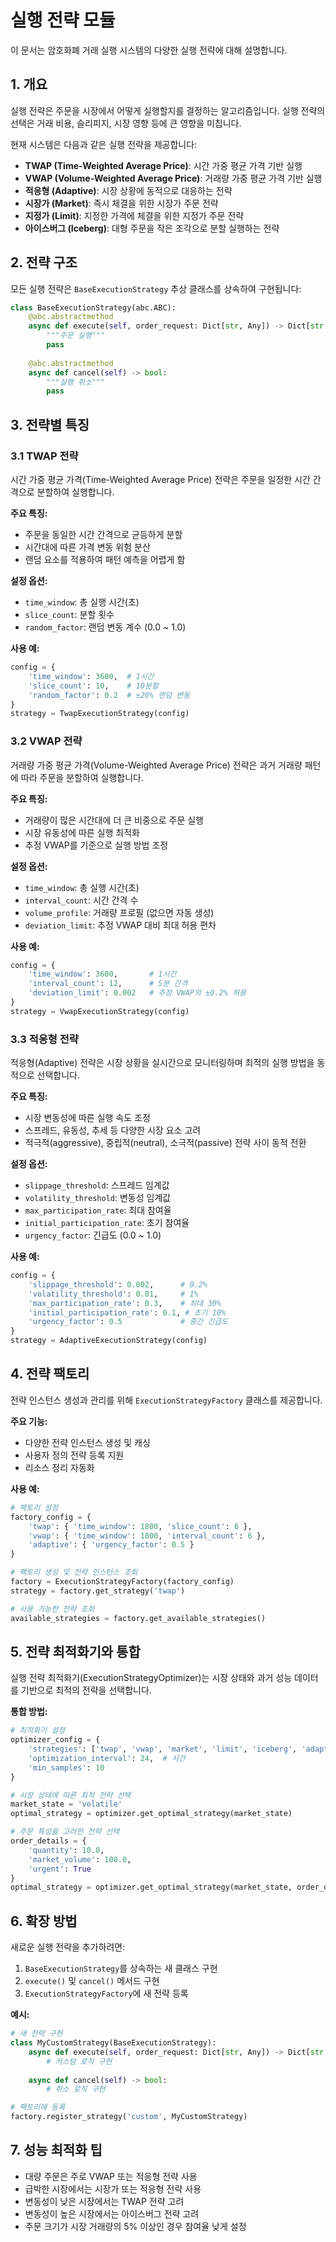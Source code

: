 # 실행 전략 모듈

이 문서는 암호화폐 거래 실행 시스템의 다양한 실행 전략에 대해 설명합니다.

## 1. 개요

실행 전략은 주문을 시장에서 어떻게 실행할지를 결정하는 알고리즘입니다. 실행 전략의 선택은 거래 비용, 슬리피지, 시장 영향 등에 큰 영향을 미칩니다.

현재 시스템은 다음과 같은 실행 전략을 제공합니다:

- **TWAP (Time-Weighted Average Price)**: 시간 가중 평균 가격 기반 실행
- **VWAP (Volume-Weighted Average Price)**: 거래량 가중 평균 가격 기반 실행
- **적응형 (Adaptive)**: 시장 상황에 동적으로 대응하는 전략
- **시장가 (Market)**: 즉시 체결을 위한 시장가 주문 전략
- **지정가 (Limit)**: 지정한 가격에 체결을 위한 지정가 주문 전략
- **아이스버그 (Iceberg)**: 대형 주문을 작은 조각으로 분할 실행하는 전략

## 2. 전략 구조

모든 실행 전략은 `BaseExecutionStrategy` 추상 클래스를 상속하여 구현됩니다:

```python
class BaseExecutionStrategy(abc.ABC):
    @abc.abstractmethod
    async def execute(self, order_request: Dict[str, Any]) -> Dict[str, Any]:
        """주문 실행"""
        pass
        
    @abc.abstractmethod
    async def cancel(self) -> bool:
        """실행 취소"""
        pass
```

## 3. 전략별 특징

### 3.1 TWAP 전략

시간 가중 평균 가격(Time-Weighted Average Price) 전략은 주문을 일정한 시간 간격으로 분할하여 실행합니다.

**주요 특징:**
- 주문을 동일한 시간 간격으로 균등하게 분할
- 시간대에 따른 가격 변동 위험 분산
- 랜덤 요소를 적용하여 패턴 예측을 어렵게 함

**설정 옵션:**
- `time_window`: 총 실행 시간(초)
- `slice_count`: 분할 횟수
- `random_factor`: 랜덤 변동 계수 (0.0 ~ 1.0)

**사용 예:**
```python
config = {
    'time_window': 3600,  # 1시간
    'slice_count': 10,    # 10분할
    'random_factor': 0.2  # ±20% 랜덤 변동
}
strategy = TwapExecutionStrategy(config)
```

### 3.2 VWAP 전략

거래량 가중 평균 가격(Volume-Weighted Average Price) 전략은 과거 거래량 패턴에 따라 주문을 분할하여 실행합니다.

**주요 특징:**
- 거래량이 많은 시간대에 더 큰 비중으로 주문 실행
- 시장 유동성에 따른 실행 최적화
- 추정 VWAP를 기준으로 실행 방법 조정

**설정 옵션:**
- `time_window`: 총 실행 시간(초)
- `interval_count`: 시간 간격 수
- `volume_profile`: 거래량 프로필 (없으면 자동 생성)
- `deviation_limit`: 추정 VWAP 대비 최대 허용 편차

**사용 예:**
```python
config = {
    'time_window': 3600,       # 1시간
    'interval_count': 12,      # 5분 간격
    'deviation_limit': 0.002   # 추정 VWAP의 ±0.2% 허용
}
strategy = VwapExecutionStrategy(config)
```

### 3.3 적응형 전략

적응형(Adaptive) 전략은 시장 상황을 실시간으로 모니터링하며 최적의 실행 방법을 동적으로 선택합니다.

**주요 특징:**
- 시장 변동성에 따른 실행 속도 조정
- 스프레드, 유동성, 추세 등 다양한 시장 요소 고려
- 적극적(aggressive), 중립적(neutral), 소극적(passive) 전략 사이 동적 전환

**설정 옵션:**
- `slippage_threshold`: 스프레드 임계값
- `volatility_threshold`: 변동성 임계값
- `max_participation_rate`: 최대 참여율
- `initial_participation_rate`: 초기 참여율
- `urgency_factor`: 긴급도 (0.0 ~ 1.0)

**사용 예:**
```python
config = {
    'slippage_threshold': 0.002,      # 0.2%
    'volatility_threshold': 0.01,     # 1%
    'max_participation_rate': 0.3,    # 최대 30%
    'initial_participation_rate': 0.1, # 초기 10%
    'urgency_factor': 0.5             # 중간 긴급도
}
strategy = AdaptiveExecutionStrategy(config)
```

## 4. 전략 팩토리

전략 인스턴스 생성과 관리를 위해 `ExecutionStrategyFactory` 클래스를 제공합니다.

**주요 기능:**
- 다양한 전략 인스턴스 생성 및 캐싱
- 사용자 정의 전략 등록 지원
- 리소스 정리 자동화

**사용 예:**
```python
# 팩토리 설정
factory_config = {
    'twap': { 'time_window': 1800, 'slice_count': 6 },
    'vwap': { 'time_window': 1800, 'interval_count': 6 },
    'adaptive': { 'urgency_factor': 0.5 }
}

# 팩토리 생성 및 전략 인스턴스 조회
factory = ExecutionStrategyFactory(factory_config)
strategy = factory.get_strategy('twap')

# 사용 가능한 전략 조회
available_strategies = factory.get_available_strategies()
```

## 5. 전략 최적화기와 통합

실행 전략 최적화기(ExecutionStrategyOptimizer)는 시장 상태와 과거 성능 데이터를 기반으로 최적의 전략을 선택합니다.

**통합 방법:**
```python
# 최적화기 설정
optimizer_config = {
    'strategies': ['twap', 'vwap', 'market', 'limit', 'iceberg', 'adaptive'],
    'optimization_interval': 24,  # 시간
    'min_samples': 10
}

# 시장 상태에 따른 최적 전략 선택
market_state = 'volatile'
optimal_strategy = optimizer.get_optimal_strategy(market_state)

# 주문 특성을 고려한 전략 선택
order_details = {
    'quantity': 10.0,
    'market_volume': 100.0,
    'urgent': True
}
optimal_strategy = optimizer.get_optimal_strategy(market_state, order_details)
```

## 6. 확장 방법

새로운 실행 전략을 추가하려면:

1. `BaseExecutionStrategy`를 상속하는 새 클래스 구현
2. `execute()` 및 `cancel()` 메서드 구현
3. `ExecutionStrategyFactory`에 새 전략 등록

**예시:**
```python
# 새 전략 구현
class MyCustomStrategy(BaseExecutionStrategy):
    async def execute(self, order_request: Dict[str, Any]) -> Dict[str, Any]:
        # 커스텀 로직 구현
        
    async def cancel(self) -> bool:
        # 취소 로직 구현

# 팩토리에 등록
factory.register_strategy('custom', MyCustomStrategy)
```

## 7. 성능 최적화 팁

- 대량 주문은 주로 VWAP 또는 적응형 전략 사용
- 급박한 시장에서는 시장가 또는 적응형 전략 사용
- 변동성이 낮은 시장에서는 TWAP 전략 고려
- 변동성이 높은 시장에서는 아이스버그 전략 고려
- 주문 크기가 시장 거래량의 5% 이상인 경우 참여율 낮게 설정 